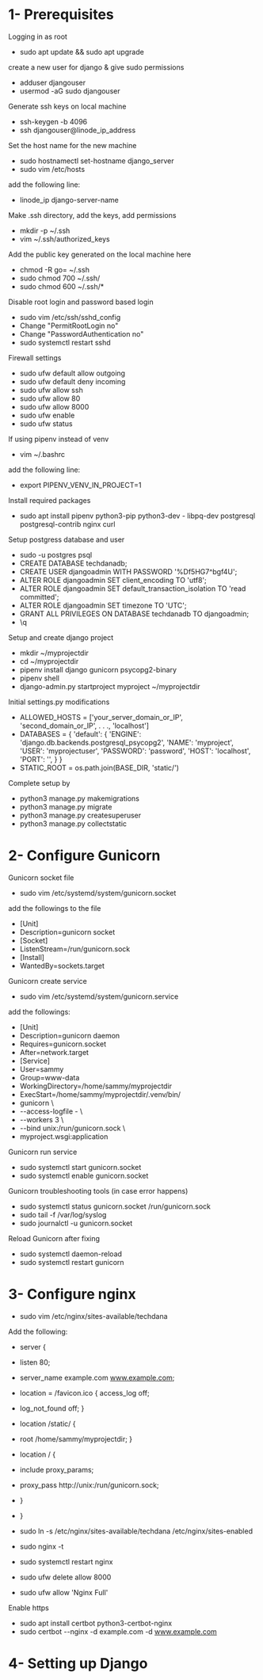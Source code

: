 # 1- Prerequisites 

Logging in as root
- sudo apt update && sudo apt upgrade

create a new user for django & give sudo permissions
- adduser djangouser 
- usermod -aG sudo djangouser 

Generate ssh keys on local machine 
- ssh-keygen -b 4096 
- ssh djangouser@linode_ip_address

Set the host name for the new machine 
- sudo hostnamectl set-hostname django_server 
- sudo vim /etc/hosts

add the following line:
- linode_ip django-server-name 


Make .ssh directory, add the keys, add permissions 
- mkdir -p ~/.ssh
- vim ~/.ssh/authorized_keys 

Add the public key generated on the local machine here 
- chmod -R go= ~/.ssh
- sudo chmod 700 ~/.ssh/
- sudo chmod 600 ~/.ssh/* 

Disable root login and password based login 
- sudo vim /etc/ssh/sshd_config 
- Change "PermitRootLogin no"
- Change "PasswordAuthentication no" 
- sudo systemctl restart sshd 

Firewall settings 
- sudo ufw default allow outgoing 
- sudo ufw default deny incoming 
- sudo ufw allow ssh 
- sudo ufw allow 80 
- sudo ufw allow 8000
- sudo ufw enable 
- sudo ufw status 

If using pipenv instead of venv 
- vim ~/.bashrc 

add the following line:
- export PIPENV_VENV_IN_PROJECT=1 

Install required packages 
- sudo apt install pipenv python3-pip python3-dev - libpq-dev postgresql postgresql-contrib nginx curl 

Setup postgress database and user 
- sudo -u postgres psql 
- CREATE DATABASE techdanadb; 
- CREATE USER djangoadmin WITH PASSWORD '%Df5HG7^bgf4U'; 
- ALTER ROLE djangoadmin SET client_encoding TO 'utf8'; 
- ALTER ROLE djangoadmin SET default_transaction_isolation TO 'read committed'; 
- ALTER ROLE djangoadmin SET timezone TO 'UTC'; 
- GRANT ALL PRIVILEGES ON DATABASE techdanadb TO djangoadmin; 
- \q 

Setup and create django project 
- mkdir ~/myprojectdir
- cd ~/myprojectdir 
- pipenv install django gunicorn psycopg2-binary 
- pipenv shell 
- django-admin.py startproject myproject ~/myprojectdir 

Initial settings.py modifications 
- ALLOWED_HOSTS = ['your_server_domain_or_IP', 'second_domain_or_IP', . . ., 'localhost']
- DATABASES = { 'default': { 'ENGINE': 'django.db.backends.postgresql_psycopg2', 'NAME': 'myproject', 'USER': 'myprojectuser', 'PASSWORD': 'password', 'HOST': 'localhost', 'PORT': '', } } 
- STATIC_ROOT = os.path.join(BASE_DIR, 'static/') 

Complete setup by 
- python3 manage.py makemigrations 
- python3 manage.py migrate 
- python3 manage.py createsuperuser 
- python3 manage.py collectstatic 

# 2- Configure Gunicorn 
Gunicorn socket file 
- sudo vim /etc/systemd/system/gunicorn.socket 

add the followings to the file 
- [Unit]
- Description=gunicorn socket 
- [Socket]
- ListenStream=/run/gunicorn.sock 
- [Install]
- WantedBy=sockets.target 

Gunicorn create service 
- sudo vim /etc/systemd/system/gunicorn.service 

add the followings: 

- [Unit] 
- Description=gunicorn daemon 
- Requires=gunicorn.socket 
- After=network.target 
- [Service] 
- User=sammy 
- Group=www-data 
- WorkingDirectory=/home/sammy/myprojectdir 
- ExecStart=/home/sammy/myprojectdir/.venv/bin/
- gunicorn \ 
- --access-logfile - \ 
- --workers 3 \ 
- --bind unix:/run/gunicorn.sock \ 
- myproject.wsgi:application 

Gunicorn run service 
- sudo systemctl start gunicorn.socket 
- sudo systemctl enable gunicorn.socket 

Gunicorn troubleshooting tools (in case error happens) 
- sudo systemctl status gunicorn.socket /run/gunicorn.sock
- sudo tail -f /var/log/syslog 
- sudo journalctl -u gunicorn.socket 

Reload Gunicorn after fixing 
- sudo systemctl daemon-reload 
- sudo systemctl restart gunicorn 

# 3- Configure nginx 
- sudo vim /etc/nginx/sites-available/techdana 

Add the following: 

- server { 
- listen 80; 
- server_name example.com www.example.com; 
- location = /favicon.ico { access_log off;
- log_not_found off; } 
- location /static/ { 
- root /home/sammy/myprojectdir; 
} 
- location / { 
- include proxy_params; 
- proxy_pass http://unix:/run/gunicorn.sock; 
- } 
- } 

- sudo ln -s /etc/nginx/sites-available/techdana /etc/nginx/sites-enabled 
- sudo nginx -t 
- sudo systemctl restart nginx 
- sudo ufw delete allow 8000 
- sudo ufw allow 'Nginx Full' 

Enable https 
- sudo apt install certbot python3-certbot-nginx 
- sudo certbot --nginx -d example.com -d www.example.com 

# 4- Setting up Django
